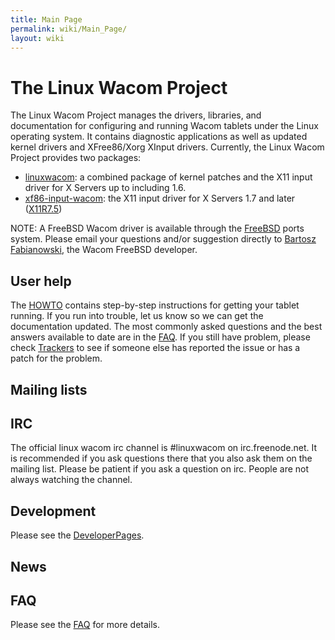 ```yaml
---
title: Main Page
permalink: wiki/Main_Page/
layout: wiki
---
```


The Linux Wacom Project
=======================

The Linux Wacom Project manages the drivers, libraries, and
documentation for configuring and running Wacom tablets under the Linux
operating system. It contains diagnostic applications as well as updated
kernel drivers and XFree86/Xorg XInput drivers. Currently, the Linux
Wacom Project provides two packages:

-   [linuxwacom](linuxwacom "wikilink"): a combined package of kernel
    patches and the X11 input driver for X Servers up to including 1.6.
-   [xf86-input-wacom](xf86-input-wacom "wikilink"): the X11 input
    driver for X Servers 1.7 and later
    ([X11R7.5](http://who-t.blogspot.com/2009/10/x11r75-released-but-what-is-it.html))

NOTE: A FreeBSD Wacom driver is available through the
[FreeBSD](http://www.freshports.org/x11-drivers/input-wacom) ports
system. Please email your questions and/or suggestion directly to
[Bartosz Fabianowski](mailto:freebsd@chillt.de?subject=WACOM), the Wacom
FreeBSD developer.

User help
---------

The [HOWTO](/wiki/HOWTO "wikilink") contains step-by-step instructions for
getting your tablet running. If you run into trouble, let us know so we
can get the documentation updated. The most commonly asked questions and
the best answers available to date are in the [FAQ](/wiki/FAQ "wikilink"). If
you still have problem, please check
[Trackers](http://sourceforge.net/tracker/?group_id=69596) to see if
someone else has reported the issue or has a patch for the problem.

Mailing lists
-------------

IRC
---

The official linux wacom irc channel is \#linuxwacom on
irc.freenode.net. It is recommended if you ask questions there that you
also ask them on the mailing list. Please be patient if you ask a
question on irc. People are not always watching the channel.

Development
-----------

Please see the [DeveloperPages](/wiki/DeveloperPages "wikilink").

News
----

FAQ
---

Please see the [FAQ](/wiki/FAQ "wikilink") for more details.
